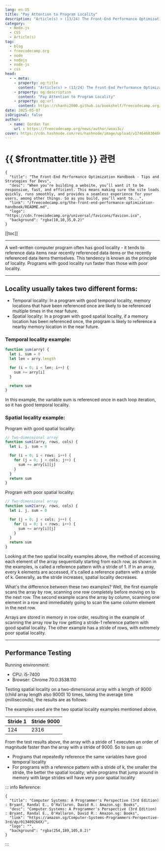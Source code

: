 ```yaml
---
lang: en-US
title: "Pay Attention to Program Locality"
description: "Article(s) > (13/24) The Front-End Performance Optimization Handbook - Tips and Strategies for Devs"
category:
  - Node.js
  - CSS
  - Article(s)
tag:
  - blog
  - freecodecamp.org
  - node
  - nodejs
  - node-js
  - css
head:
  - - meta:
    - property: og:title
      content: "Article(s) > (13/24) The Front-End Performance Optimization Handbook - Tips and Strategies for Devs"
    - property: og:description
      content: "Pay Attention to Program Locality"
    - property: og:url
      content: https://chanhi2000.github.io/bookshelf/freecodecamp.org/the-front-end-performance-optimization-handbook/pay-attention-to-program-locality.html
date: 2025-05-07
isOriginal: false
author:
  - name: Gordan Tan
    url : https://freecodecamp.org/news/author/woai3c/
cover: https://cdn.hashnode.com/res/hashnode/image/upload/v1746468304666/ca24ac6b-1591-4abf-a544-739fbfaecf49.png
---
```


# {{ $frontmatter.title }} 관련

```component VPCard
{
  "title": "The Front-End Performance Optimization Handbook - Tips and Strategies for Devs",
  "desc": "When you’re building a website, you’ll want it to be responsive, fast, and efficient. This means making sure the site loads quickly, runs smoothly, and provides a seamless experience for your users, among other things. So as you build, you’ll want to...",
  "link": "/freecodecamp.org/the-front-end-performance-optimization-handbook/README.md",
  "logo": "https://cdn.freecodecamp.org/universal/favicons/favicon.ico",
  "background": "rgba(10,10,35,0.2)"
}
```

[[toc]]

---

<SiteInfo
  name="The Front-End Performance Optimization Handbook - Tips and Strategies for Devs"
  desc="When you’re building a website, you’ll want it to be responsive, fast, and efficient. This means making sure the site loads quickly, runs smoothly, and provides a seamless experience for your users, among other things. So as you build, you’ll want to..."
  url="https://freecodecamp.org/news/the-front-end-performance-optimization-handbook#heading-pay-attention-to-program-locality"
  logo="https://cdn.freecodecamp.org/universal/favicons/favicon.ico"
  preview="https://cdn.hashnode.com/res/hashnode/image/upload/v1746468304666/ca24ac6b-1591-4abf-a544-739fbfaecf49.png"/>

A well-written computer program often has good locality - it tends to reference data items near recently referenced data items or the recently referenced data items themselves. This tendency is known as the principle of locality. Programs with good locality run faster than those with poor locality.

---

## Locality usually takes two different forms:

- Temporal locality: In a program with good temporal locality, memory locations that have been referenced once are likely to be referenced multiple times in the near future.
- Spatial locality: In a program with good spatial locality, if a memory location has been referenced once, the program is likely to reference a nearby memory location in the near future.

### Temporal locality example:

```js
function sum(arry) {
  let i, sum = 0
  let len = arry.length

  for (i = 0; i < len; i++) {
    sum += arry[i]
  }

  return sum
}
```

In this example, the variable sum is referenced once in each loop iteration, so it has good temporal locality.

### Spatial locality example:

Program with good spatial locality:

```js
// Two-dimensional array 
function sum1(arry, rows, cols) {
  let i, j, sum = 0

  for (i = 0; i < rows; i++) {
    for (j = 0; j < cols; j++) {
      sum += arry[i][j]
    }
  }
  return sum
}
```

Program with poor spatial locality:

```js
// Two-dimensional array 
function sum2(arry, rows, cols) {
  let i, j, sum = 0

  for (j = 0; j < cols; j++) {
    for (i = 0; i < rows; i++) {
      sum += arry[i][j]
    }
  }
  return sum
}
```

Looking at the two spatial locality examples above, the method of accessing each element of the array sequentially starting from each row, as shown in the examples, is called a reference pattern with a stride of 1. If in an array, every k elements are accessed, it's called a reference pattern with a stride of k. Generally, as the stride increases, spatial locality decreases.

What's the difference between these two examples? Well, the first example scans the array by row, scanning one row completely before moving on to the next row. The second example scans the array by column, scanning one element in a row and immediately going to scan the same column element in the next row.

Arrays are stored in memory in row order, resulting in the example of scanning the array row by row getting a stride-1 reference pattern with good spatial locality. The other example has a stride of rows, with extremely poor spatial locality.

---

## Performance Testing

Running environment:

- CPU: i5-7400
- Browser: Chrome 70.0.3538.110

Testing spatial locality on a two-dimensional array with a length of 9000 (child array length also 9000) 10 times, taking the average time (milliseconds), the results are as follows:

The examples used are the two spatial locality examples mentioned above.

| Stride 1 | Stride 9000 |
| --- | --- |
| 124 | 2316 |

From the test results above, the array with a stride of 1 executes an order of magnitude faster than the array with a stride of 9000. So to sum up:

- Programs that repeatedly reference the same variables have good temporal locality
- For programs with a reference pattern with a stride of k, the smaller the stride, the better the spatial locality; while programs that jump around in memory with large strides will have very poor spatial locality

::: info Reference:

```component VPCard
{
  "title": "Computer Systems: A Programmer's Perspective (3rd Edition) : Bryant, Randal E., O'Hallaron, David R.: Amazon.sg: Books",
  "desc": "Computer Systems: A Programmer's Perspective (3rd Edition) : Bryant, Randal E., O'Hallaron, David R.: Amazon.sg: Books",
  "link": "https://amazon.sg/Computer-Systems-Programmers-Perspective-3rd/dp/013409266X/",
  "logo": "",
  "background": "rgba(254,189,105,0.2)"
}
```

:::
